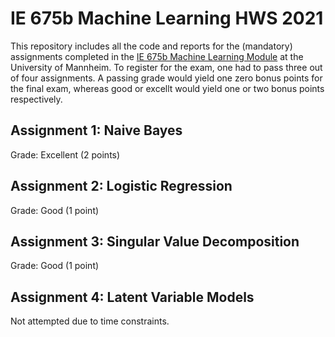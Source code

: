 # IE 675b Machine Learning HWS 2021
This repository includes all the code and reports for the (mandatory) assignments completed in the [IE 675b Machine Learning Module](https://www.uni-mannheim.de/dws/teaching/course-details/courses-for-master-candidates/course-archive/hws-2021/ie-675b-machine-learning) at the University of Mannheim.
To register for the exam, one had to pass three out of four assignments. A passing grade would yield one zero bonus points for the final exam, whereas good or excellt would yield one or two bonus points respectively.

## Assignment 1: Naive Bayes
Grade: Excellent (2 points)

## Assignment 2: Logistic Regression
Grade: Good (1 point)

## Assignment 3: Singular Value Decomposition
Grade: Good (1 point)

## Assignment 4: Latent Variable Models
Not attempted due to time constraints.
